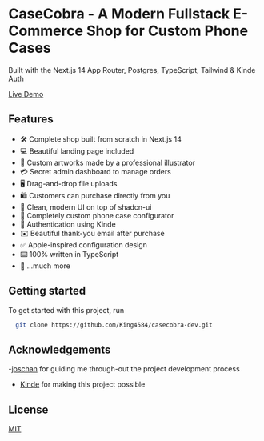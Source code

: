# CaseCobra - A Modern Fullstack E-Commerce Shop for Custom Phone Cases

Built with the Next.js 14 App Router, Postgres, TypeScript, Tailwind & Kinde Auth

[Live Demo](https://casecobra-nu-eight.vercel.app) 

## Features

- 🛠️ Complete shop built from scratch in Next.js 14
- 💻 Beautiful landing page included
- 🎨 Custom artworks made by a professional illustrator
- 💳 Secret admin dashboard to manage orders
- 🖥️ Drag-and-drop file uploads
- 🛍️ Customers can purchase directly from you
- 🌟 Clean, modern UI on top of shadcn-ui
- 🛒 Completely custom phone case configurator
- 🔑 Authentication using Kinde
- ✉️ Beautiful thank-you email after purchase
- ✅ Apple-inspired configuration design
- ⌨️ 100% written in TypeScript
- 🎁 ...much more

## Getting started

To get started with this project, run

```bash
  git clone https://github.com/King4584/casecobra-dev.git
```

## Acknowledgements

-[joschan](https://github.com/joschan21/casecobra) for guiding me through-out the project development process

- [Kinde](https://link.joshtriedcoding.com/kinde) for making this project possible

## License

[MIT](https://choosealicense.com/licenses/mit/)
